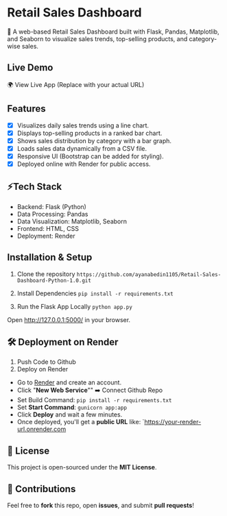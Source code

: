 
# Retail Sales Dashboard
🚀 A web-based Retail Sales Dashboard built with Flask, Pandas, Matplotlib, and Seaborn to visualize sales trends, top-selling products, and category-wise sales.

## Live Demo
🌍 View Live App (Replace with your actual URL)

## Features
- [x] Visualizes daily sales trends using a line chart.
- [x] Displays top-selling products in a ranked bar chart.
- [x] Shows sales distribution by category with a bar graph.
- [x] Loads sales data dynamically from a CSV file.
- [x] Responsive UI (Bootstrap can be added for styling).
- [x] Deployed online with Render for public access.

## ⚡Tech Stack
- Backend: Flask (Python)
- Data Processing: Pandas
- Data Visualization: Matplotlib, Seaborn
- Frontend: HTML, CSS
- Deployment: Render

## Installation & Setup
1. Clone the repository
`https://github.com/ayanabedin1105/Retail-Sales-Dashboard-Python-1.0.git`

2. Install Dependencies
`pip install -r requirements.txt`

3. Run the Flask App Locally
`python app.py`

Open http://127.0.0.1:5000/ in your browser. 

## 🛠️ Deployment on Render
1. Push Code to Github
2. Deploy on Render
- Go to [Render](https://render.com/) and create an account.
- Click "**New Web Service**"" ➡️ Connect Github Repo
- Set Build Command:
`pip install -r requirements.txt`
- Set **Start Command**:
`gunicorn app:app`
- Click **Deploy** and wait a few minutes.
- Once deployed, you'll get a **public URL** like:
`https://your-render-url.onrender.com


## 📜 License
This project is open-sourced under the **MIT License**.

## 🤝 Contributions
Feel free to **fork** this repo, open **issues**, and submit **pull requests**!
